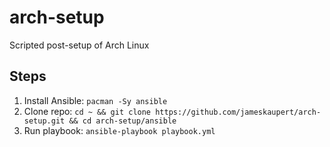 # arch-setup
Scripted post-setup of Arch Linux

## Steps
1. Install Ansible: `pacman -Sy ansible`
2. Clone repo: `cd ~ && git clone https://github.com/jameskaupert/arch-setup.git && cd arch-setup/ansible`
3. Run playbook: `ansible-playbook playbook.yml`
